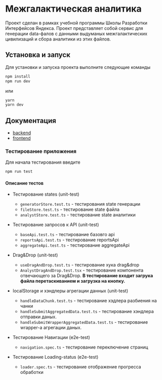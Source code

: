 # Межгалактическая аналитика

Проект сделан в рамках учебной программы Школы Разработки Интерфейсов Яндекса. Проект представляет собой сервис для генерации data-фалов с данными выдуманых межгалактических цивилизаций и сбора аналитики из этих файлов.

## Установка и запуск

Для установки и запуска проекта выполните следующие команды

```bash
npm install
npm run dev
```

или

```bash
yarn
yarn dev
```

## Документация

- [backend](./shri2025-analyzer-api/readme.md)
- [frontend](./shri2025-frontend/README.md)

### Тестирование приложения

Для начала тестирования введите

```bash
npm run test
```

#### Описание тестов

- Тестирование states (unit-test)

  - `generatorStore.test.ts` - тестирования state генерации
  - `fileStore.test.ts` - тестирование state файла
  - `analystStore.test.ts` - тестирование state аналитики

- Тестирование запросов к API (unit-test)
  - `baseApi.test.ts` - тестирование базовго api
  - `reportsApi.test.ts` - тестирование reportsApi
  - `aggregateApi.test.ts` - тестирование aggregateApi

- Drag&Drop (unit-test)
  - `useDragAndDrop.test.ts` - тестирование хука drag&drop
  - `AnalystDragAndDrop.test.tsx` - тестирование компонента отвечающего за Drag&Drop. **В тестирование входит загрука файла перетаскиванием и загрузка на кнопку.**

- localStorage и хэндлеры агрегации данных (unit-test)
  - `handleDataChunk.test.ts` - тестирование хэдлера разбиения на чанки
  - `handleSubmitAggregatedData.test.ts` - тестирование хэндлера отправки даных.
  - `handleSubmitWrapperAggregatedData.test.ts` - тестирование wrapper-а агрегации даных.

- Тестирование Навигации (e2e-test)
  - `navigation.spec.ts` - тестирование переключение страниц

- Тестирование Loading-status (e2e-test)
  - `loader.spec.ts` - тестирование отображение прогресса обработки

